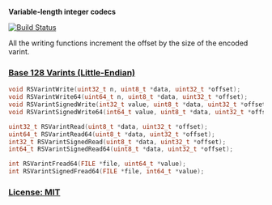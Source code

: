 **Variable-length integer codecs**

[![Build Status](https://secure.travis-ci.org/ReclaimSoftware/RSVarint.png)](http://travis-ci.org/ReclaimSoftware/RSVarint)

All the writing functions increment the offset by the size of the encoded varint.

### [Base 128 Varints (Little-Endian)](https://developers.google.com/protocol-buffers/docs/encoding#varints)

```c
void RSVarintWrite(uint32_t n, uint8_t *data, uint32_t *offset);
void RSVarintWrite64(uint64_t n, uint8_t *data, uint32_t *offset);
void RSVarintSignedWrite(int32_t value, uint8_t *data, uint32_t *offset);
void RSVarintSignedWrite64(int64_t value, uint8_t *data, uint32_t *offset);

uint32_t RSVarintRead(uint8_t *data, uint32_t *offset);
uint64_t RSVarintRead64(uint8_t *data, uint32_t *offset);
int32_t RSVarintSignedRead(uint8_t *data, uint32_t *offset);
int64_t RSVarintSignedRead64(uint8_t *data, uint32_t *offset);

int RSVarintFread64(FILE *file, uint64_t *value);
int RSVarintSignedFread64(FILE *file, int64_t *value);
```

### [License: MIT](LICENSE.txt)

